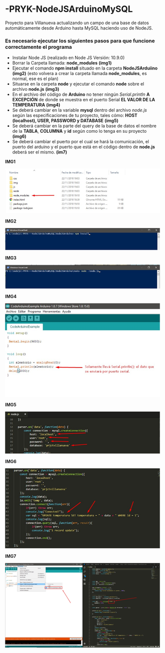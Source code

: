 # -PRYK-NodeJSArduinoMySQL
Proyecto para Villanueva actualizando un campo de una base de datos automáticamente desde Arduino hasta MySQL haciendo uso de NodeJS.

### Es necesario ejecutar los siguientes pasos para que funcione correctamente el programa

* Instalar Node JS (realizado en Node JS Versión: 10.9.0)
* Borrar la Carpeta llamada: __node_modules__ **(img1)**
* Ejecutar el comando __npm install__ situado en la carpeta __NodeJSArduiino__ **(img2)** (esto volvera a crear la carpeta llamada __node_modules__, es normal, ese es el plan)
* Situarse en la carpeta __node__ y ejecutar el comando __node__ sobre el archivo __node.js__ **(img3)**
* En el archivo del código de __Arduino__ no tener ningún _Serial.println_ **A EXCEPCIÓN** de donde se muestra en el puerto Serial **EL VALOR DE LA TEMPERATURA** **(img4)**
* Se deberá cambiar en la variable __mysql__ dentro del archivo *node.js* según las especificaciones de tu proyecto, tales cómo: __HOST (localhost), USER, PASSWORD y DATABASE__ **(img5)**
* Se deberá cambiar en la parte del query de la base de datos el nombre de la __TABLA__, __COLUMNA__ y __id__ según como lo tenga en su proyecto **(img6)** 
* Se deberá cambiar el puerto por el cual se hará la comunicación, el puerto del arduino y el puerto que está en el código dentro de __node.js__ deberá ser el mismo. **(im7)**

__IMG1__

![__IMG1__](/images/img1.jpg)

__IMG2__

![__IMG2__](/images/img2.jpg)

__IMG3__

![__IMG3__](/images/img3.jpg)

__IMG4__

![__IMG4__](/images/img4.jpg)

__IMG5__

![__IMG5__](/images/img5.jpg)

__IMG6__

![__IMG6__](/images/img6.jpg)

__IMG7__

![__IMG7__](/images/img7.jpg)